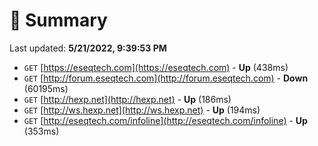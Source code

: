 # 📖 Summary
Last updated: **5/21/2022, 9:39:53 PM**

- `GET` [https://eseqtech.com](https://eseqtech.com) - **Up** (438ms)
- `GET` [http://forum.eseqtech.com](http://forum.eseqtech.com) - **Down** (60195ms)
- `GET` [http://hexp.net](http://hexp.net) - **Up** (186ms)
- `GET` [http://ws.hexp.net](http://ws.hexp.net) - **Up** (194ms)
- `GET` [http://eseqtech.com/infoline](http://eseqtech.com/infoline) - **Up** (353ms)
